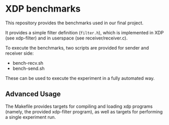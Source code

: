 # XDP benchmarks

This repository provides the benchmarks used in our final project.

It provides a simple filter definition (`filter.h`), which is implemented in XDP (see xdp-filter) and in userspace (see receiver/receiver.c).

To execute the benchmarks, two scripts are provided for sender and receiver side:
 
- bench-recv.sh
- bench-send.sh

These can be used to execute the experiment in a fully automated way.



## Advanced Usage

The Makefile provides targets for compiling and loading xdp programs (namely, the provided xdp-filter program), 
as well as targets for performing a single experiment run.
